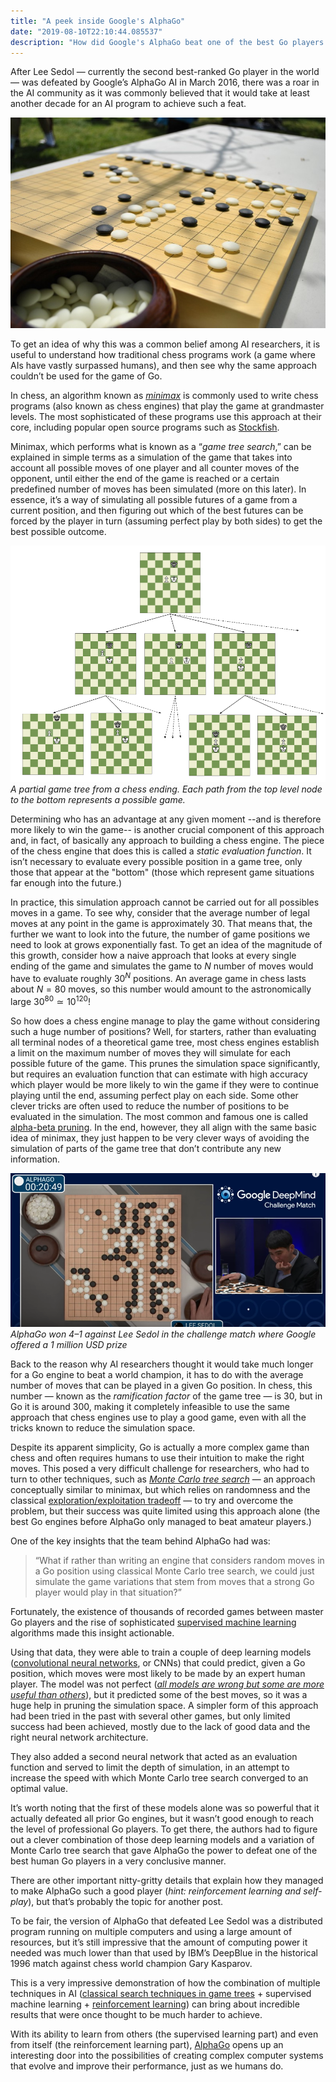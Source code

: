 ```yaml
---
title: "A peek inside Google's AlphaGo"
date: "2019-08-10T22:10:44.085537"
description: "How did Google's AlphaGo beat one of the best Go players in the world?"
---
```


After Lee Sedol — currently the second best-ranked Go player in the world — was defeated by Google’s AlphaGo AI in March 2016, there was a roar in the AI community as it was commonly believed that it would take at least another decade for an AI program to achieve such a feat.

![A Go board.](./go-board.jpg)

To get an idea of why this was a common belief among AI researchers, it is useful to understand how traditional chess programs work (a game where AIs have vastly surpassed humans), and then see why the same approach couldn’t be used for the game of Go.

In chess, an algorithm known as [*minimax*](https://www.youtube.com/watch?v=l-hh51ncgDI) is commonly used to write chess programs (also known as chess engines) that play the game at grandmaster levels. The most sophisticated of these programs use this approach at their core, including popular open source programs such as [Stockfish](https://stockfishchess.org/).

Minimax, which performs what is known as a “*game tree search*,” can be explained in simple terms as a simulation of the game that takes into account all possible moves of one player and all counter moves of the opponent, until either the end of the game is reached or a certain predefined number of moves has been simulated (more on this later). In essence, it’s a way of simulating all possible futures of a game from a current position, and then figuring out which of the best futures can be forced by the player in turn (assuming perfect play by both sides) to get the best possible outcome.

![A partial game tree from a chess ending. Each path from the top level node to the bottom represents a possible game.](./game-tree.png)*A partial game tree from a chess ending. Each path from the top level node to the bottom represents a possible game.*

Determining who has an advantage at any given moment --and is therefore more likely to win the game-- is another crucial component of this approach and, in fact, of basically any approach to building a chess engine. The piece of the chess engine that does this is called a *static evaluation function*. It isn’t necessary to evaluate every possible position in a game tree, only those that appear at the "bottom" (those which represent game situations far enough into the future.)

In practice, this simulation approach cannot be carried out for all possibles moves in a game. To see why, consider that the average number of legal moves at any point in the game is approximately $30$. That means that, the further we want to look into the future, the number of game positions we need to look at grows exponentially fast. To get an idea of the magnitude of this growth, consider how a naive approach that looks at every single ending of the game and simulates the game to $N$ number of moves would have to evaluate roughly $30^N$ positions. An average game in chess lasts about $N=80$ moves, so this number would amount to the astronomically large $30^{80} \simeq 10^{120}$!

So how does a chess engine manage to play the game without considering such a huge number of positions? Well, for starters, rather than evaluating all terminal nodes of a theoretical game tree, most chess engines establish a limit on the maximum number of moves they will simulate for each possible future of the game. This prunes the simulation space significantly, but requires an evaluation function that can estimate with high accuracy which player would be more likely to win the game if they were to continue playing until the end, assuming perfect play on each side. Some other clever tricks are often used to reduce the number of positions to be evaluated in the simulation. The most common and famous one is called [alpha-beta pruning](https://www.youtube.com/watch?v=STjW3eH0Cik). In the end, however, they all align with the same basic idea of minimax, they just happen to be very clever ways of avoiding the simulation of parts of the game tree that don’t contribute any new information.

![AlphaGo won 4–1 against Lee Sedol in the challenge match where Google offered a 1 million prize](./deep-mind-match.png)*AlphaGo won 4–1 against Lee Sedol in the challenge match where Google offered a 1 million USD prize*

Back to the reason why AI researchers thought it would take much longer for a Go engine to beat a world champion, it has to do with the average number of moves that can be played in a given Go position. In chess, this number — known as the *ramification factor* of the game tree — is $30$, but in Go it is around $300$, making it completely infeasible to use the same approach that chess engines use to play a good game, even with all the tricks known to reduce the simulation space.

Despite its apparent simplicity, Go is actually a more complex game than chess and often requires humans to use their intuition to make the right moves. This posed a very difficult challenge for researchers, who had to turn to other techniques, such as [*Monte Carlo tree search*](https://towardsdatascience.com/monte-carlo-tree-search-158a917a8baa) — an approach conceptually similar to minimax, but which relies on randomness and the classical [exploration/exploitation tradeoff](http://tomstafford.staff.shef.ac.uk/?p=48) — to try and overcome the problem, but their success was quite limited using this approach alone (the best Go engines before AlphaGo only managed to beat amateur players.)

One of the key insights that the team behind AlphaGo had was:
> “What if rather than writing an engine that considers random moves in a Go position using classical Monte Carlo tree search, we could just simulate the game variations that stem from moves that a strong Go player would play in that situation?”

Fortunately, the existence of thousands of recorded games between master Go players and the rise of sophisticated [supervised machine learning](https://en.wikipedia.org/wiki/Supervised_learning) algorithms made this insight actionable.

Using that data, they were able to train a couple of deep learning models ([convolutional neural networks](https://en.wikipedia.org/wiki/Convolutional_neural_network), or CNNs) that could predict, given a Go position, which moves were most likely to be made by an expert human player. The model was not perfect ([_all models are wrong but some are more useful than others_](https://en.wikipedia.org/wiki/All_models_are_wrong)), but it predicted some of the best moves, so it was a huge help in pruning the simulation space. A simpler form of this approach had been tried in the past with several other games, but only limited success had been achieved, mostly due to the lack of good data and the right neural network architecture.

They also added a second neural network that acted as an evaluation function and served to limit the depth of simulation, in an attempt to increase the speed with which Monte Carlo tree search converged to an optimal value.

It’s worth noting that the first of these models alone was so powerful that it actually defeated all prior Go engines, but it wasn’t good enough to reach the level of professional Go players. To get there, the authors had to figure out a clever combination of those deep learning models and a variation of Monte Carlo tree search that gave AlphaGo the power to defeat one of the best human Go players in a very conclusive manner.

There are other important nitty-gritty details that explain how they managed to make AlphaGo such a good player (*hint: reinforcement learning and self-play*), but that’s probably the topic for another post.

To be fair, the version of AlphaGo that defeated Lee Sedol was a distributed program running on multiple computers and using a large amount of resources, but it’s still impressive that the amount of computing power it needed was much lower than that used by IBM’s DeepBlue in the historical 1996 match against chess world champion Gary Kasparov.

This is a very impressive demonstration of how the combination of multiple techniques in AI ([classical search techniques in game trees](https://towardsdatascience.com/ai-search-algorithms-every-data-scientist-should-know-ed0968a43a7a) + supervised machine learning + [reinforcement learning](https://towardsdatascience.com/machine-learning-part-4-reinforcement-learning-43070cbd83ab)) can bring about incredible results that were once thought to be much harder to achieve.

With its ability to learn from others (the supervised learning part) and even from itself (the reinforcement learning part), [AlphaGo](https://en.wikipedia.org/wiki/AlphaGo) opens up an interesting door into the possibilities of creating complex computer systems that evolve and improve their performance, just as we humans do.
